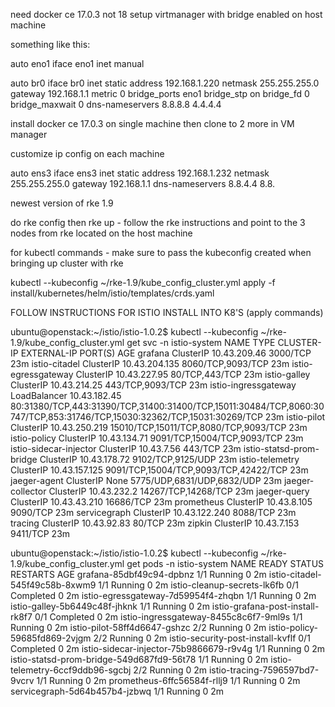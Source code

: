 need docker ce 17.0.3 not 18
setup virtmanager with bridge enabled on host machine

something like this:

auto eno1
iface eno1 inet manual

auto br0
iface br0 inet static
        address 192.168.1.220
        netmask 255.255.255.0
        gateway 192.168.1.1
        metric 0
        bridge_ports eno1
        bridge_stp on
        bridge_fd 0
        bridge_maxwait 0
        dns-nameservers 8.8.8.8 4.4.4.4
        
install docker ce 17.0.3 on single machine then clone to 2 more in VM manager

customize ip config on each machine

auto ens3
iface ens3 inet static
address 192.168.1.232
netmask 255.255.255.0
gateway 192.168.1.1
dns-nameservers 8.8.4.4 8.8.

    

newest version of rke 1.9

do rke config then rke up  - follow the rke instructions and point to the 3 nodes from rke located on the host machine

for kubectl commands - make sure to pass the kubeconfig created when bringing up cluster with rke

kubectl --kubeconfig ~/rke-1.9/kube_config_cluster.yml apply -f install/kubernetes/helm/istio/templates/crds.yaml

FOLLOW INSTRUCTIONS FOR ISTIO INSTALL INTO K8'S (apply commands)

ubuntu@openstack:~/istio/istio-1.0.2$ kubectl --kubeconfig ~/rke-1.9/kube_config_cluster.yml get svc -n istio-system
NAME                       TYPE           CLUSTER-IP      EXTERNAL-IP   PORT(S)                                                                                                                   AGE
grafana                    ClusterIP      10.43.209.46    <none>        3000/TCP                                                                                                                  23m
istio-citadel              ClusterIP      10.43.204.135   <none>        8060/TCP,9093/TCP                                                                                                         23m
istio-egressgateway        ClusterIP      10.43.227.95    <none>        80/TCP,443/TCP                                                                                                            23m
istio-galley               ClusterIP      10.43.214.25    <none>        443/TCP,9093/TCP                                                                                                          23m
istio-ingressgateway       LoadBalancer   10.43.182.45    <pending>     80:31380/TCP,443:31390/TCP,31400:31400/TCP,15011:30484/TCP,8060:30747/TCP,853:31746/TCP,15030:32362/TCP,15031:30269/TCP   23m
istio-pilot                ClusterIP      10.43.250.219   <none>        15010/TCP,15011/TCP,8080/TCP,9093/TCP                                                                                     23m
istio-policy               ClusterIP      10.43.134.71    <none>        9091/TCP,15004/TCP,9093/TCP                                                                                               23m
istio-sidecar-injector     ClusterIP      10.43.7.56      <none>        443/TCP                                                                                                                   23m
istio-statsd-prom-bridge   ClusterIP      10.43.178.72    <none>        9102/TCP,9125/UDP                                                                                                         23m
istio-telemetry            ClusterIP      10.43.157.125   <none>        9091/TCP,15004/TCP,9093/TCP,42422/TCP                                                                                     23m
jaeger-agent               ClusterIP      None            <none>        5775/UDP,6831/UDP,6832/UDP                                                                                                23m
jaeger-collector           ClusterIP      10.43.232.2     <none>        14267/TCP,14268/TCP                                                                                                       23m
jaeger-query               ClusterIP      10.43.43.210    <none>        16686/TCP                                                                                                                 23m
prometheus                 ClusterIP      10.43.8.105     <none>        9090/TCP                                                                                                                  23m
servicegraph               ClusterIP      10.43.122.240   <none>        8088/TCP                                                                                                                  23m
tracing                    ClusterIP      10.43.92.83     <none>        80/TCP                                                                                                                    23m
zipkin                     ClusterIP      10.43.7.153     <none>        9411/TCP                                                                                                                  23m




ubuntu@openstack:~/istio/istio-1.0.2$ kubectl --kubeconfig ~/rke-1.9/kube_config_cluster.yml get pods -n istio-system
NAME                                        READY     STATUS      RESTARTS   AGE
grafana-85dbf49c94-dpbnz                    1/1       Running     0          2m
istio-citadel-545f49c58b-8xwm9              1/1       Running     0          2m
istio-cleanup-secrets-lk6fb                 0/1       Completed   0          2m
istio-egressgateway-7d59954f4-zhqbn         1/1       Running     0          2m
istio-galley-5b6449c48f-jhknk               1/1       Running     0          2m
istio-grafana-post-install-rk8f7            0/1       Completed   0          2m
istio-ingressgateway-8455c8c6f7-9ml9s       1/1       Running     0          2m
istio-pilot-58ff4d6647-gshzc                2/2       Running     0          2m
istio-policy-59685fd869-2vjgm               2/2       Running     0          2m
istio-security-post-install-kvflf           0/1       Completed   0          2m
istio-sidecar-injector-75b9866679-r9v4g     1/1       Running     0          2m
istio-statsd-prom-bridge-549d687fd9-56t78   1/1       Running     0          2m
istio-telemetry-6ccf9ddb96-sgcbj            2/2       Running     0          2m
istio-tracing-7596597bd7-9vcrv              1/1       Running     0          2m
prometheus-6ffc56584f-rllj9                 1/1       Running     0          2m
servicegraph-5d64b457b4-jzbwq               1/1       Running     0          2m

